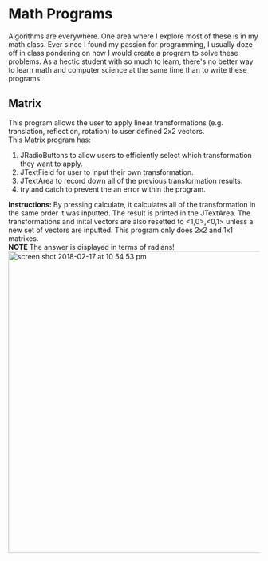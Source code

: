 # Math Programs
Algorithms are everywhere. One area where I explore most of these is in my math class. Ever since I found my passion for programming, I usually doze off in class pondering on how I would create a program to solve these problems. As a hectic student with so much to learn, there's no better way to learn math and computer science at the same time than to write these programs!
## Matrix
This program allows the user to apply linear transformations (e.g. translation, reflection, rotation) to user defined 2x2 vectors. </br>
This Matrix program has: </br>
1) JRadioButtons to allow users to efficiently select which transformation they want to apply.</br>
2) JTextField for user to input their own transformation. </br>
2) JTextArea to record down all of the previous transformation results. </br>
4) try and catch to prevent the an error within the program. </br>

<strong>Instructions: </strong>By pressing calculate, it calculates all of the transformation in the same order it was inputted. The result is printed in the JTextArea. The transformations and inital vectors are also resetted to <1,0>,<0,1> unless a new set of vectors are inputted. This program only does 2x2 and 1x1 matrixes. </br> <strong>NOTE </strong>The answer is displayed in terms of radians!</br>
<img width="605" alt="screen shot 2018-02-17 at 10 54 53 pm" src="https://user-images.githubusercontent.com/26124862/36348024-da753556-1435-11e8-9856-e17c658aa859.png">
